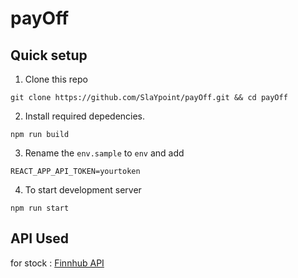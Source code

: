 # payOff

## Quick setup

1. Clone this repo
```
git clone https://github.com/SlaYpoint/payOff.git && cd payOff
``` 
2. Install required depedencies.

```
npm run build
```
3. Rename the `env.sample` to `env` and add

```
REACT_APP_API_TOKEN=yourtoken
```
4. To start development server

```
npm run start
```
## API Used

for stock : [ Finnhub API](https://finnhub.io/docs/api/introduction)